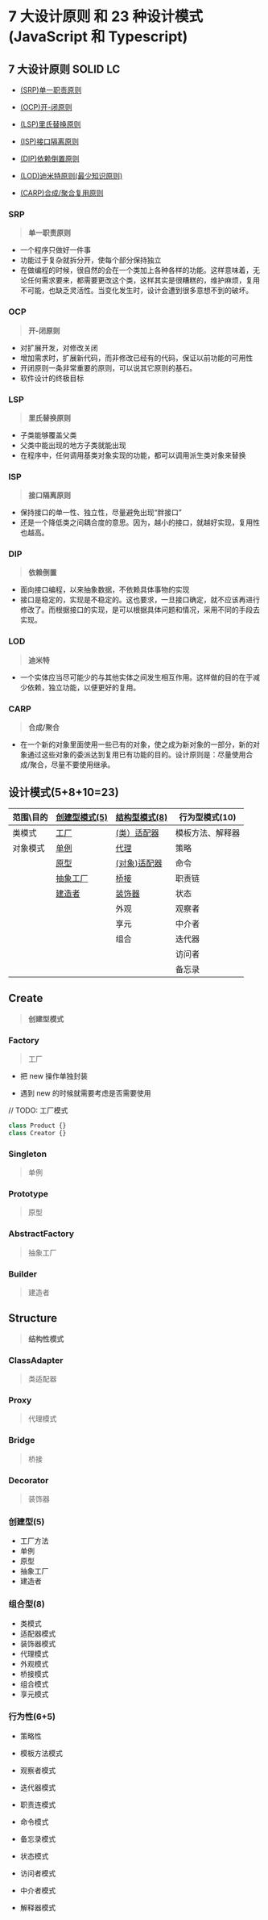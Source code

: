 # 7 大设计原则 和 23 种设计模式(JavaScript 和 Typescript)

## 7 大设计原则 SOLID LC

- [(SRP)单一职责原则](#SRP)

- [(OCP)开-闭原则](#OCP)

- [(LSP)里氏替换原则](#LSP)

- [(ISP)接口隔离原则](#ISP)

- [(DIP)依赖倒置原则](#DIP)

- [(LOD)迪米特原则(最少知识原则)](#LOD)

- [(CARP)合成/聚合复用原则](#CARP)

### SRP

> **单一职责原则**

- 一个程序只做好一件事
- 功能过于复杂就拆分开，使每个部分保持独立
- 在做编程的时候，很自然的会在一个类加上各种各样的功能。这样意味着，无论任何需求要来，都需要更改这个类，这样其实是很糟糕的，维护麻烦，复用不可能，也缺乏灵活性。当变化发生时，设计会遭到很多意想不到的破坏。

### OCP

> **开-闭原则**

- 对扩展开发，对修改关闭
- 增加需求时，扩展新代码，而非修改已经有的代码，保证以前功能的可用性
- 开闭原则一条非常重要的原则，可以说其它原则的基石。
- 软件设计的终极目标

### LSP

> **里氏替换原则**

- 子类能够覆盖父类
- 父类中能出现的地方子类就能出现
- 在程序中，任何调用基类对象实现的功能，都可以调用派生类对象来替换

### ISP

> **接口隔离原则**

- 保持接口的单一性、独立性，尽量避免出现“胖接口”
- 还是一个降低类之间耦合度的意思。因为，越小的接口，就越好实现，复用性也越高。

### DIP

> **依赖倒置**

- 面向接口编程，以来抽象数据，不依赖具体事物的实现
- 接口是稳定的，实现是不稳定的。这也要求，一旦接口确定，就不应该再进行修改了。而根据接口的实现，是可以根据具体问题和情况，采用不同的手段去实现。

### LOD

> **迪米特**

- 一个实体应当尽可能少的与其他实体之间发生相互作用。这样做的目的在于减少依赖，独立功能，以便更好的复用。

### CARP

> **合成/聚合**

- 在一个新的对象里面使用一些已有的对象，使之成为新对象的一部分，新的对象通过这些对象的委派达到复用已有功能的目的。设计原则是：尽量使用合成/聚合，尽量不要使用继承。

## 设计模式(5+8+10=23)

| 范围\\目的 | [创建型模式(5)](#Create)     | [结构型模式(8)](#Structure)    | 行为型模式(10)   |
| ---------- | ---------------------------- | ------------------------------ | ---------------- |
| 类模式      | [工厂](#Factory)             | [(类）适配器](#ClassAdapter)   | 模板方法、解释器 |
| 对象模式    | [单例](#Singleton)           | [代理](#Proxy)                 | 策略             |
|            | [原型](#Prototype)           | [(对象)适配器](#ObjectAdapter) | 命令             |
|            | [抽象工厂](#AbstractFactory) | [桥接](#Bridge)                | 职责链           |
|            | [建造者](#Builder)           | [装饰器](#Decorator)           | 状态             |
|            |                              | 外观                           | 观察者           |
|            |                              | 享元                           | 中介者           |
|            |                              | 组合                           | 迭代器           |
|            |                              |                                | 访问者           |
|            |                              |                                | 备忘录           |

## Create

> **创建型模式**

### Factory

> 工厂

- 把 new 操作单独封装

- 遇到 new 的时候就需要考虑是否需要使用

// TODO: 工厂模式

```ts
class Product {}
class Creator {}
```

### Singleton

> 单例

### Prototype

> 原型

### AbstractFactory

> 抽象工厂

### Builder

> 建造者

## Structure

> **结构性模式**

### ClassAdapter

> 类适配器

### Proxy

> 代理模式

### Bridge

> 桥接

### Decorator

> 装饰器

### 创建型(5)

- 工厂方法
- 单例
- 原型
- 抽象工厂
- 建造者

### 组合型(8)

- 类模式
- 适配器模式
- 装饰器模式
- 代理模式
- 外观模式
- 桥接模式
- 组合模式
- 享元模式

### 行为性(6+5)

- 策略性
- 模板方法模式
- 观察者模式
- 迭代器模式
- 职责连模式
- 命令模式

- 备忘录模式
- 状态模式
- 访问者模式
- 中介者模式
- 解释器模式
